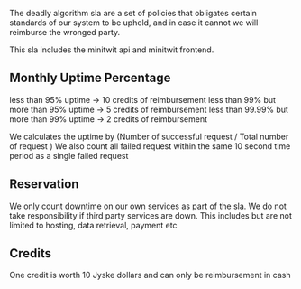 The deadly algorithm sla are a set of policies that obligates certain standards of our system to 
be upheld, and in case it cannot we will reimburse the wronged party. 

This sla includes the minitwit api and minitwit frontend.

## Monthly Uptime Percentage
less than 95% uptime  -> 10 credits of reimbursement
less than 99% but more than 95% uptime -> 5 credits of reimbursement
less than 99.99% but more than 99% uptime -> 2 credits of reimbursement

We calculates the uptime by (Number of successful request / Total number of request )
We also count all failed request within the same 10 second time period as a single 
failed request

## Reservation
We only count downtime on our own services as part of the sla. We do not take 
responsibility if third party services are down. This includes but are not limited to 
hosting, data retrieval, payment etc

## Credits
One credit is worth 10 Jyske dollars and can only be reimbursement in cash


